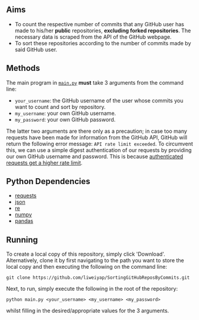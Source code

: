 ## Aims

* To count the respective number of commits that any GitHub user has made to his/her **public** repositories, **excluding forked repositories**. The necessary data is scraped from the API of the GitHub webpage.
* To sort these repositories according to the number of commits made by said GitHub user.

## Methods

The main program in [`main.py`](https://github.com/liweiyap/SortingGitHubReposByCommits/blob/master/main.py) **must** take 3 arguments from the command line:
* `your_username`: the GitHub username of the user whose commits you want to count and sort by repository.
* `my_username`: your own GitHub username.
* `my_password`: your own GitHub password.

The latter two arguments are there only as a precaution; in case too many requests have been made for information from the GitHub API, GitHub will return the following error message: `API rate limit exceeded`. To circumvent this, we can use a simple digest authentication of our requests by providing our own GitHub username and password. This is because [authenticated requests get a higher rate limit](https://developer.github.com/v3/#rate-limiting).

## Python Dependencies

* [requests](https://github.com/psf/requests)
* [json](https://github.com/python/cpython/blob/3.8/Lib/json/__init__.py)
* [re](https://github.com/python/cpython/blob/3.8/Lib/re.py)
* [numpy](https://github.com/numpy/numpy)
* [pandas](https://github.com/pandas-dev/pandas)

## Running

To create a local copy of this repository, simply click 'Download'. Alternatively, clone it by first navigating to the path you want to store the local copy and then executing the following on the command line:
```
git clone https://github.com/liweiyap/SortingGitHubReposByCommits.git
```

Next, to run, simply execute the following in the root of the repository:
```
python main.py <your_username> <my_username> <my_password>
```
whilst filling in the desired/appropriate values for the 3 arguments.

